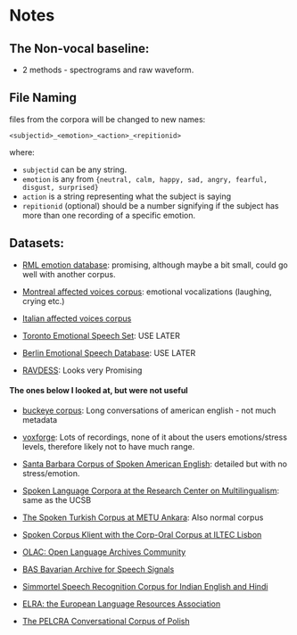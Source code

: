 # Notes

## The Non-vocal baseline:
* 2 methods - spectrograms and raw waveform. 

##  File Naming

files from the corpora will be changed to new names:

```
<subjectid>_<emotion>_<action>_<repitionid>

```

where:
* `subjectid` can be any string.
* `emotion` is any from `{neutral, calm, happy, sad, angry, fearful, disgust, surprised}`
* `action` is a string representing what the subject is saying
* `repitionid` (optional) should be a number signifying if the subject has more than one recording of a specific emotion.

## Datasets:

* [RML emotion database](http://www.rml.ryerson.ca/rml-emotion-database.html): promising, although maybe a bit small, could go well with another corpus.

* [Montreal affected voices corpus](http://www.ncbi.nlm.nih.gov/pubmed/18522064): emotional vocalizations (laughing, crying etc.)

* [Italian affected voices corpus](http://www.lrec-conf.org/proceedings/lrec2014/pdf/591_Paper.pdf)

* [Toronto Emotional Speech Set](https://tspace.library.utoronto.ca/handle/1807/24487/browse?type=title&submit_browse=Title): USE LATER

* [Berlin Emotional Speech Database](http://emotion-research.net/Members/AstridPaeschke/EmoDB): USE LATER

* [RAVDESS](http://smartlaboratory.org/ravdess/): Looks very Promising

#### The ones below I looked at, but were not useful

* [buckeye corpus](http://buckeyecorpus.osu.edu/): Long conversations of
american english - not much metadata

* [voxforge](http://www.voxforge.org/): Lots of recordings, none of it about
the users emotions/stress levels, therefore likely not to have much range.

*   [Santa Barbara Corpus of Spoken American
English](http://www.linguistics.ucsb.edu/research/santa-barbara-corpus):
detailed but with no stress/emotion.

*   [Spoken Language Corpora at the Research Center on
Multilingualism](http://www.corpora.uni-hamburg.de/sfb538/en_overview.html):
same as the UCSB

*   [The Spoken Turkish Corpus at METU Ankara](http://std.metu.edu.tr/en/): Also normal corpus

*   [Spoken Corpus Klient with the Corp-Oral Corpus at ILTEC
Lisbon](http://www.iltec.pt/spock/)

*   [OLAC: Open Language Archives
Community](http://www.language-archives.org/)

*   [BAS Bavarian Archive for Speech
Signals](http://www.phonetik.uni-muenchen.de/Bas/BasHomeeng.html)

*   [Simmortel Speech Recognition Corpus for Indian English and
Hindi](http://www.simmortel.com/speech-recognition-corpus/)

*   [ELRA: the European Language Resources Association](http://www.elra.info/)

*   [The PELCRA Conversational Corpus of Polish](http://spokes.clarin-pl.eu/)
